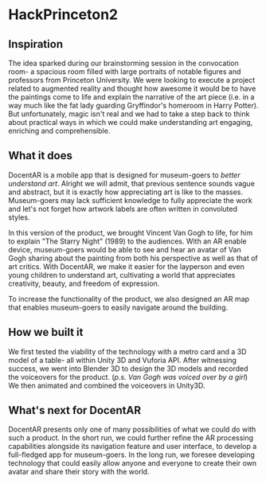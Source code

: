 # HackPrinceton2

## Inspiration
The idea sparked during our brainstorming session in the convocation room- a spacious room filled with large portraits of notable figures and professors from Princeton University. We were looking to execute a project related to augmented reality and thought how awesome it would be to have the paintings come to life and explain the narrative of the art piece (i.e. in a way much like the fat lady guarding Gryffindor's homeroom in Harry Potter). But unfortunately, magic isn't real and we had to take a step back to think about practical ways in which we could make understanding art engaging, enriching and comprehensible. 

## What it does
DocentAR is a mobile app that is designed for museum-goers to _better understand art_. Alright we will admit, that previous sentence sounds vague and abstract, but it is exactly how appreciating art is like to the masses. Museum-goers may lack sufficient knowledge to fully appreciate the work and let's not forget how artwork labels are often written in convoluted styles. 

In this version of the product, we brought Vincent Van Gogh to life, for him to explain "The Starry Night" (1989) to the audiences. With an AR enable device, museum-goers would be able to see and hear an avatar of Van Gogh sharing about the painting from both his perspective as well as that of art critics. With DocentAR, we make it easier for the layperson and even young children to understand art, cultivating a world that appreciates creativity, beauty, and freedom of expression. 

To increase the functionality of the product, we also designed an AR map that enables museum-goers to easily navigate around the building. 

## How we built it
We first tested the viability of the technology with a metro card and a 3D model of a table- all within Unity 3D and Vuforia API. After witnessing success, we went into Blender 3D to design the 3D models and recorded the voiceovers for the product. (_p.s. Van Gogh was voiced over by a girl_) We then animated and combined the voiceovers in Unity3D. 

## What's next for DocentAR
DocentAR presents only one of many possibilities of what we could do with such a product. In the short run, we could further refine the AR processing capabilities alongside its navigation feature and user interface, to develop a full-fledged app for museum-goers. In the long run, we foresee developing technology that could easily allow anyone and everyone to create their own avatar and share their story with the world. 
